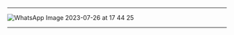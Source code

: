 
***

![WhatsApp Image 2023-07-26 at 17 44 25](https://github.com/CEER-C/C12/assets/131159328/6c64605a-3efd-4f88-a2e3-5f8b4930571f)
***
